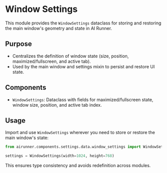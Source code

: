 # Window Settings

This module provides the `WindowSettings` dataclass for storing and restoring the main window's geometry and state in AI Runner.

## Purpose
- Centralizes the definition of window state (size, position, maximized/fullscreen, and active tab).
- Used by the main window and settings mixin to persist and restore UI state.

## Components
- `WindowSettings`: Dataclass with fields for maximized/fullscreen state, window size, position, and active tab index.

## Usage
Import and use `WindowSettings` wherever you need to store or restore the main window's state:

```python
from airunner.components.settings.data.window_settings import WindowSettings

settings = WindowSettings(width=1024, height=768)
```

This ensures type consistency and avoids redefinition across modules.
